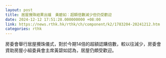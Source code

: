 ```yaml
---
layout: post
title: 居屋攪珠結果出爐　黃碧如︰超額倍數減少但仍受歡迎
date: 2024-12-12 17:51:28.000000000 +08:00
link: https://news.rthk.hk/rthk/ch/component/k2/1783204-20241212.htm
categories: rthk
---
```


房委會舉行居屋攪珠儀式，對於今期14倍的超額認購倍數，較以往減少，房委會資助房屋小組委員會主席黃碧如認為，居屋仍頗受歡迎。
